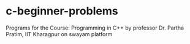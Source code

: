 # c-beginner-problems
Programs for the Course: Programming in C++ by professor Dr. Partha Pratim, IIT Kharagpur on swayam platform
